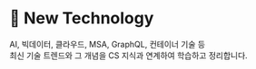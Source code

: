 # 🚀 New Technology

AI, 빅데이터, 클라우드, MSA, GraphQL, 컨테이너 기술 등  
최신 기술 트렌드와 그 개념을 CS 지식과 연계하여 학습하고 정리합니다.
